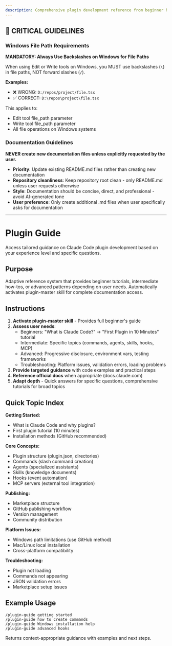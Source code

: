 ```yaml
---
description: Comprehensive plugin development reference from beginner basics to advanced patterns
---
```


## 🚨 CRITICAL GUIDELINES

### Windows File Path Requirements

**MANDATORY: Always Use Backslashes on Windows for File Paths**

When using Edit or Write tools on Windows, you MUST use backslashes (`\`) in file paths, NOT forward slashes (`/`).

**Examples:**
- ❌ WRONG: `D:/repos/project/file.tsx`
- ✅ CORRECT: `D:\repos\project\file.tsx`

This applies to:
- Edit tool file_path parameter
- Write tool file_path parameter
- All file operations on Windows systems


### Documentation Guidelines

**NEVER create new documentation files unless explicitly requested by the user.**

- **Priority**: Update existing README.md files rather than creating new documentation
- **Repository cleanliness**: Keep repository root clean - only README.md unless user requests otherwise
- **Style**: Documentation should be concise, direct, and professional - avoid AI-generated tone
- **User preference**: Only create additional .md files when user specifically asks for documentation


---

# Plugin Guide

Access tailored guidance on Claude Code plugin development based on your experience level and specific questions.

## Purpose

Adaptive reference system that provides beginner tutorials, intermediate how-tos, or advanced patterns depending on user needs. Automatically activates plugin-master skill for complete documentation access.

## Instructions

1. **Activate plugin-master skill** - Provides full beginner's guide
2. **Assess user needs**:
   - Beginners: "What is Claude Code?" → "First Plugin in 10 Minutes" tutorial
   - Intermediate: Specific topics (commands, agents, skills, hooks, MCP)
   - Advanced: Progressive disclosure, environment vars, testing frameworks
   - Troubleshooting: Platform issues, validation errors, loading problems
3. **Provide targeted guidance** with code examples and practical steps
4. **Reference official docs** when appropriate (docs.claude.com)
5. **Adapt depth** - Quick answers for specific questions, comprehensive tutorials for broad topics

## Quick Topic Index

**Getting Started:**
- What is Claude Code and why plugins?
- First plugin tutorial (10 minutes)
- Installation methods (GitHub recommended)

**Core Concepts:**
- Plugin structure (plugin.json, directories)
- Commands (slash command creation)
- Agents (specialized assistants)
- Skills (knowledge documents)
- Hooks (event automation)
- MCP servers (external tool integration)

**Publishing:**
- Marketplace structure
- GitHub publishing workflow
- Version management
- Community distribution

**Platform Issues:**
- Windows path limitations (use GitHub method)
- Mac/Linux local installation
- Cross-platform compatibility

**Troubleshooting:**
- Plugin not loading
- Commands not appearing
- JSON validation errors
- Marketplace setup issues

## Example Usage

```
/plugin-guide getting started
/plugin-guide how to create commands
/plugin-guide Windows installation help
/plugin-guide advanced hooks
```

Returns context-appropriate guidance with examples and next steps.
